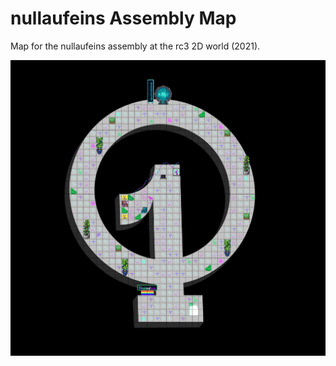 # nullaufeins Assembly Map

Map for the nullaufeins assembly at the rc3 2D world (2021).


![Map screenshot](map-screenshot-nae-1.png "Map 1")


